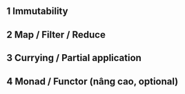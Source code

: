 ## 1 Immutability
## 2 Map / Filter / Reduce
## 3 Currying / Partial application
## 4 Monad / Functor (nâng cao, optional)